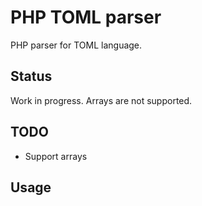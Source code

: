 PHP TOML parser
===============

PHP parser for TOML language.

Status
------
Work in progress.
Arrays are not supported.

TODO
----

- Support arrays


Usage
-----

<?php
require("../src/toml.php");

// Parse TOML string
$tomlStr = file_get_contents('example.toml');
$result = Toml::parse($tomlStr);


// Parse TOML file path
$result = Toml::parseFile('example.toml');
